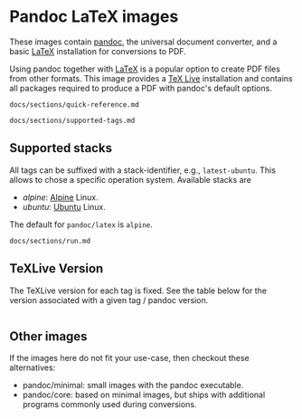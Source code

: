 Pandoc LaTeX images
==================================================================

These images contain [pandoc][], the universal document converter,
and a basic [LaTeX] installation for conversions to PDF.

Using pandoc together with [LaTeX] is a popular option to create
PDF files from other formats. This image provides a [TeX Live]
installation and contains all packages required to produce a PDF
with pandoc's default options.

[pandoc]: https://pandoc.org/
[TeX Live]: https://www.tug.org/texlive/

``` include
docs/sections/quick-reference.md
```

``` include
docs/sections/supported-tags.md
```

Supported stacks <a name="supported-stacks"></a>
------------------------------------------------------------------

All tags can be suffixed with a stack-identifier, e.g.,
`latest-ubuntu`. This allows to chose a specific operation system.
Available stacks are

- *alpine*: [Alpine] Linux.
- *ubuntu*: [Ubuntu] Linux.

The default for `pandoc/latex` is `alpine`.

[Alpine]: https://alpinelinux.org/
[Ubuntu]: https://ubuntu.org/


``` include
docs/sections/run.md
```

TeXLive Version
------------------------------------------------------------------

The TeXLive version for each tag is fixed. See the table below
for the version associated with a given tag / pandoc version.

``` texlive-versions
```

Other images
------------------------------------------------------------------

If the images here do not fit your use-case, then checkout these
alternatives:

-   pandoc/minimal: small images with the pandoc executable.
-   pandoc/core: based on minimal images, but ships with
    additional programs commonly used during conversions.

[LaTeX]: https://latex-project.org/
